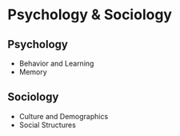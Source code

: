 # Psychology & Sociology

## Psychology
- Behavior and Learning
- Memory

## Sociology
- Culture and Demographics
- Social Structures
